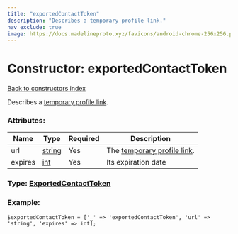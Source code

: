 ```yaml
---
title: "exportedContactToken"
description: "Describes a temporary profile link."
nav_exclude: true
image: https://docs.madelineproto.xyz/favicons/android-chrome-256x256.png
---
```

# Constructor: exportedContactToken  
[Back to constructors index](/API_docs/constructors/index.html)



Describes a [temporary profile link](https://core.telegram.org/api/links#temporary-profile-links).

### Attributes:

| Name     |    Type       | Required | Description |
|----------|---------------|----------|-------------|
|url|[string](/API_docs/types/string.html) | Yes|The [temporary profile link](https://core.telegram.org/api/links#temporary-profile-links).|
|expires|[int](/API_docs/types/int.html) | Yes|Its expiration date|



### Type: [ExportedContactToken](/API_docs/types/ExportedContactToken.html)


### Example:

```
$exportedContactToken = ['_' => 'exportedContactToken', 'url' => 'string', 'expires' => int];
```  
